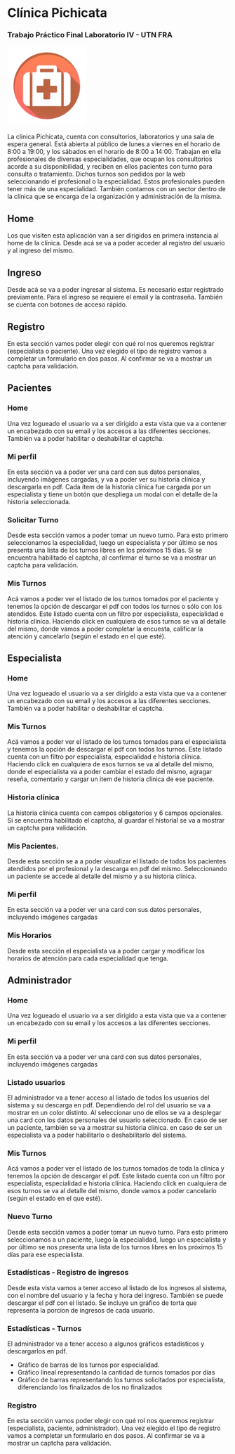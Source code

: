 # Clínica Pichicata
### Trabajo Práctico Final Laboratorio IV - UTN FRA
![](https://github.com/fmorales86mb/tp-final-v3/blob/master/src/assets/images/apple-icon-180x180.png)

La clínica Pichicata, cuenta con consultorios, laboratorios y una sala de espera general. Está abierta al público de lunes a viernes en el horario de 8:00 a 19:00, y los sábados en el horario de 8:00 a 14:00. Trabajan en ella profesionales de diversas especialidades, que ocupan los consultorios acorde a su disponibilidad, y reciben en ellos pacientes con turno para consulta o tratamiento. Dichos turnos son pedidos por la web seleccionando el profesional o la especialidad. Estos profesionales pueden tener más de una especialidad. También contamos con un sector dentro de la clínica que se encarga de la organización y administración de la misma.

## Home
Los que visiten esta aplicación van a ser dirigidos en primera instancia al home de la clínica. Desde acá se va a poder acceder al registro del usuario y al ingreso del mismo.

## Ingreso
Desde acá se va a poder ingresar al sistema. Es necesario estar registrado previamente. Para el ingreso se requiere el email y la contraseña. También se cuenta con botones de acceso rápido.

## Registro
En esta sección vamos poder elegir con qué rol nos queremos registrar (especialista o paciente). Una vez elegido el tipo de registro vamos a completar un formulario en dos pasos. 
Al confirmar se va a mostrar un captcha para validación.

## Pacientes

### Home
Una vez logueado el usuario va a ser dirigido a esta vista que va a contener un encabezado con su email y los accesos a las diferentes secciones. También va a poder habilitar o deshabilitar el captcha.

### Mi perfil
En esta sección va a poder ver una card con sus datos personales, incluyendo imágenes cargadas, y va a poder ver su historia clínica y descargarla en pdf. Cada ítem de la historia clínica fue cargada por un especialista y tiene un botón que despliega un modal con el detalle de la historia seleccionada.

### Solicitar Turno
Desde esta sección vamos a poder tomar un nuevo turno. Para esto primero seleccionamos la especialidad, luego un especialista y por último se nos presenta una lista de los turnos libres en los próximos 15 días. Si se encuentra habilitado el captcha, al confirmar el turno se va a mostrar un captcha para validación.

### Mis Turnos
Acá vamos a poder ver el listado de los turnos tomados por el paciente y tenemos la opción de descargar el pdf con todos los turnos o sólo con los atendidos. Este listado cuenta con un filtro por especialista, especialidad e historia clínica. 
Haciendo click en cualquiera de esos turnos se va al detalle del mismo, donde vamos a poder completar la encuesta, calificar la atención y cancelarlo (según el estado en el que esté).

## Especialista

### Home
Una vez logueado el usuario va a ser dirigido a esta vista que va a contener un encabezado con su email y los accesos a las diferentes secciones. También va a poder habilitar o deshabilitar el captcha.

### Mis Turnos
Acá vamos a poder ver el listado de los turnos tomados para el especialista y tenemos la opción de descargar el pdf con todos los turnos. Este listado cuenta con un filtro por especialista, especialidad e historia clínica. Haciendo click en cualquiera de esos turnos se va al detalle del mismo, donde el especialista va a poder cambiar el estado del mismo, agragar reseña, comentario y cargar un item de historia clínica de ese paciente.

### Historia clínica
La historia clínica cuenta con campos obligatorios y 6 campos opcionales. Si se encuentra habilitado el captcha, al guardar el historial se va a mostrar un captcha para validación.

### Mis Pacientes.
Desde esta sección se a a poder visualizar el listado de todos los pacientes atendidos por el profesional y la descarga en pdf del mismo. Seleccionando un paciente se accede al detalle del mismo y a su historia clínica.

### Mi perfil
En esta sección va a poder ver una card con sus datos personales, incluyendo imágenes cargadas

### Mis Horarios
Desde esta sección el especialista va a poder cargar y modificar los horarios de atención para cada especialidad que tenga.

## Administrador

### Home
Una vez logueado el usuario va a ser dirigido a esta vista que va a contener un encabezado con su email y los accesos a las diferentes secciones.

### Mi perfil
En esta sección va a poder ver una card con sus datos personales, incluyendo imágenes cargadas  

### Listado usuarios
El administrador va a tener acceso al listado de todos los usuarios del sistema y su descarga en pdf. Dependiendo del rol del usuario se va a mostrar en un color distinto. Al seleccionar uno de ellos se va a desplegar una card con los datos personales del usuario seleccionado. En caso de ser un paciente, también se va a mostrar su historia clínica. en caso de ser un especialista va a poder habilitarlo o deshabilitarlo del sistema.

### Mis Turnos
Acá vamos a poder ver el listado de los turnos tomados de toda la clínica y tenemos la opción de descargar el pdf. Este listado cuenta con un filtro por especialista, especialidad e historia clínica. Haciendo click en cualquiera de esos turnos se va al detalle del mismo, donde vamos a poder cancelarlo (según el estado en el que esté).

### Nuevo Turno
Desde esta sección vamos a poder tomar un nuevo turno. Para esto primero seleccionamos a un paciente, luego la especialidad, luego un especialista y por último se nos presenta una lista de los turnos libres en los próximos 15 días para ese especialista.

### Estadísticas - Registro de ingresos
Desde esta vista vamos a tener acceso al listado de los ingresos al sistema, con el nombre del usuario y la fecha y hora del ingreso. También se puede descargar el pdf con el listado. Se incluye un gráfico de torta que representa la porcion de ingresos de cada usuario.

### Estadísticas - Turnos
El administrador va a tener acceso a algunos gráficos estadísticos y descargarlos en pdf.
- Gráfico de barras de los turnos por especialidad.
- Gráfico lineal representando la cantidad de turnos tomados por días
- Gráfico de barras representando los turnos solicitados por especialista, diferenciando los finalizados de los no finalizados

### Registro
En esta sección vamos poder elegir con qué rol nos queremos registrar (especialista, paciente, administrador). Una vez elegido el tipo de registro vamos a completar un formulario en dos pasos. Al confirmar se va a mostrar un captcha para validación.
